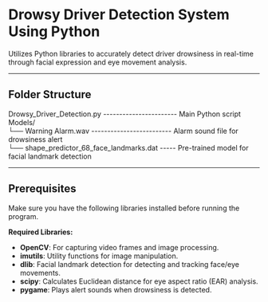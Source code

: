# **Drowsy Driver Detection System Using Python**

Utilizes Python libraries to accurately detect driver drowsiness in real-time through facial expression and eye movement analysis.

---

##  Folder Structure
Drowsy_Driver_Detection.py ----------------------- Main Python script  
Models/  
   └── Warning Alarm.wav ------------------------- Alarm sound file for drowsiness alert  
   └── shape_predictor_68_face_landmarks.dat ----- Pre-trained model for facial landmark detection  
   
---
##  Prerequisites
Make sure you have the following libraries installed before running the program.

**Required Libraries:**
- **OpenCV**: For capturing video frames and image processing.
- **imutils**: Utility functions for image manipulation.
- **dlib**: Facial landmark detection for detecting and tracking face/eye movements.
- **scipy**: Calculates Euclidean distance for eye aspect ratio (EAR) analysis.
- **pygame**: Plays alert sounds when drowsiness is detected.
